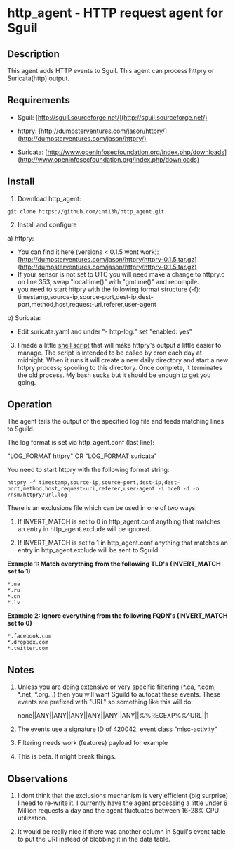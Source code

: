 # http_agent - HTTP request agent for Sguil


## Description

This agent adds HTTP events to Sguil. This agent can process httpry or Suricata(http) output.


## Requirements

* Sguil: [http://sguil.sourceforge.net/](http://sguil.sourceforge.net/)

* httpry: [http://dumpsterventures.com/jason/httpry/](http://dumpsterventures.com/jason/httpry/)

* Suricata: [http://www.openinfosecfoundation.org/index.php/downloads](http://www.openinfosecfoundation.org/index.php/downloads)


## Install

1) Download http_agent: 

`git clone https://github.com/int13h/http_agent.git`

2) Install and configure 

  a) httpry:

  - You can find it here (versions < 0.1.5 wont work): [http://dumpsterventures.com/jason/httpry/httpry-0.1.5.tar.gz](http://dumpsterventures.com/jason/httpry/httpry-0.1.5.tar.gz)
  - If your sensor is not set to UTC you will need make a change to httpry.c on line 353,
    swap "localtime()" with "gmtime()" and recompile.
  - you need to start httpry with the following format structure (-f):
    timestamp,source-ip,source-port,dest-ip,dest-port,method,host,request-uri,referer,user-agent

  b) Suricata:
  - Edit suricata.yaml and under "- http-log:" set "enabled: yes"
  

3) I made a little [shell script](https://github.com/int13h/http_agent/blob/master/http_job.sh) that will make httpry's output a 
little easier to manage. The script is intended to be called by cron each day at midnight. When it runs it will create a new daily 
directory and start a new httpry process; spooling to this directory. Once complete, it terminates the old process. 
My bash sucks but it should be enough to get you going. 

## Operation

The agent tails the output of the specified log file and feeds matching lines to Sguild.

The log format is set via http_agent.conf (last line):

"LOG_FORMAT httpry" OR "LOG_FORMAT suricata"

You need to start httpry with the following format string:

`httpry -f timestamp,source-ip,source-port,dest-ip,dest-port,method,host,request-uri,referer,user-agent -i bce0 -d -o /nsm/httpry/url.log`

There is an exclusions file which can be used in one of two ways:

1) If INVERT_MATCH is set to 0 in http_agent.conf anything that matches an entry in
   http_agent.exclude will be ignored.

2) If INVERT_MATCH is set to 1 in http_agent.conf anything that matches an entry in
   http_agent.exclude will be sent to Sguild.

**Example 1: Match everything from the following TLD's (INVERT_MATCH set to 1)**

	*.ua
	*.ru
	*.cn
	*.lv


**Example 2: Ignore everything from the following FQDN's (INVERT_MATCH set to 0)**

	*.facebook.com
	*.dropbox.com
	*.twitter.com

## Notes

1) Unless you are doing extensive or very specific filtering (*.ca, *.com, *.net, *.org...) then you will want 
   Sguild to autocat these events. These events are prefixed with "URL" so something like this will do:

   none||ANY||ANY||ANY||ANY||ANY||ANY||%%REGEXP%%^URL||1

2) The events use a signature ID of 420042, event class "misc-activity"

3) Filtering needs work (features) payload for example

4) This is beta. It might break things.


## Observations

1) I dont think that the exclusions mechanism is very efficient (big surprise) I need to re-write it. I currently have the
   agent processing a little under 6 Million requests a day and the agent fluctuates between 16-28% CPU utilization.

2) It would be really nice if there was another column in Sguil's event table to put the URI instead of blobbing it in the 
   data table.
